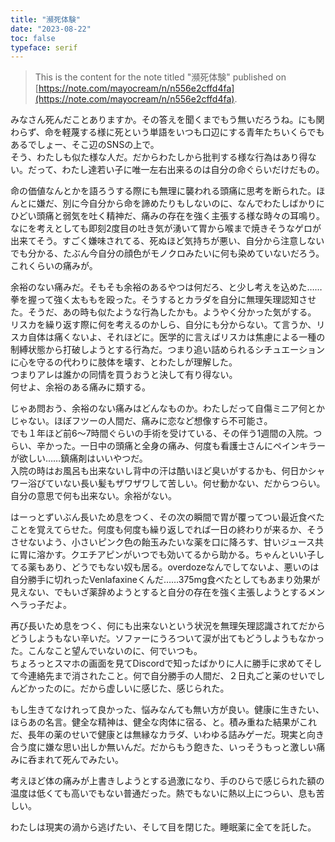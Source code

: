 ```yaml
---
title: "瀕死体験"
date: "2023-08-22"
toc: false
typeface: serif
---
```


> This is the content for the note titled "瀕死体験" published on [https://note.com/mayocream/n/n556e2cffd4fa](https://note.com/mayocream/n/n556e2cffd4fa).

みなさん死んだことありますか。その答えを聞くまでもう無いだろうね。にも関わらず、命を軽蔑する様に死という単語をいつも口辺にする青年たちいくらでもあるでしょー、そこ辺のSNSの上で。  
そう、わたしも似た様な人だ。だからわたしから批判する様な行為はあり得ない。だって、わたし達若い子に唯一左右出来るのは自分の命ぐらいだけだもの。

命の価値なんとかを語ろうする際にも無理に襲われる頭痛に思考を断られた。ほんとに嫌だ、別に今自分から命を諦めたりもしないのに、なんでわたしばかりにひどい頭痛と弱気を吐く精神だ、痛みの存在を強く主張する様な時々の耳鳴り。なにを考えとしても即刻2度目の吐き気が湧いて胃から喉まで焼きそうなゲロが出来てそう。すごく嫌味されてる、死ぬほど気持ちが悪い、自分から注意しないでも分かる、たぶん今自分の顔色がモノクロみたいに何も染めていないだろう。これくらいの痛みが。

余裕のない痛みだ。そもそも余裕のあるやつは何だろ、と少し考えを込めた……拳を握って強く太ももを殴った。そうするとカラダを自分に無理矢理認知させた。そうだ、あの時も似たような行為したかも。ようやく分かった気がする。  
リスカを繰り返す際に何を考えるのかしら、自分にも分からない。て言うか、リスカ自体は痛くないよ、それほどに。医学的に言えばリスカは焦慮による一種の制縛状態から打破しようとする行為だ。つまり追い詰められるシチュエーションに心を守るの代わりに肢体を壊す、とわたしが理解した。  
つまりアレは誰かの同情を買うおうと決して有り得ない。  
何せよ、余裕のある痛みに類する。

じゃあ問おう、余裕のない痛みはどんなものか。わたしだって自傷ミニア何とかじゃない。ほぼフツーの人間だ、痛みに恋など想像すら不可能さ。  
でも１年ほど前6〜7時間ぐらいの手術を受けている、その伴う1週間の入院。つらい、辛かった。一日中の頭痛と全身の痛み、何度も看護士さんにペインキラーが欲しい……鎮痛剤はいいやつだ。  
入院の時はお風呂も出来ないし背中の汗は酷いほど臭いがするかも、何日かシャワー浴びていない長い髪もザワザワして苦しい。何せ動かない、だからつらい。自分の意思で何も出来ない。余裕がない。

はーっとずいぶん長いため息をつく、その次の瞬間で胃が覆ってつい最近食べたことを覚えてらせた。何度も何度も繰り返しでれば一日の終わりが来るか、そうさせないよう、小さいピンク色の飴玉みたいな薬を口に降ろす、甘いジュース共に胃に溶かす。クエチアピンがいつでも効いてるから助かる。ちゃんといい子してる薬もあり、どうでもない奴も居る。overdozeなんでしてないよ、悪いのは自分勝手に切れったVenlafaxineくんだ……375mg食べたとしてもあまり効果が見えない、でもいざ薬辞めようとすると自分の存在を強く主張しようとするメンヘラっ子だよ。

再び長いため息をつく、何にも出来ないという状況を無理矢理認識されてだからどうしようもない辛いだ。ソファーにうろついて涙が出てもどうしようもなかった。こんなこと望んでいないのに、何でいつも。  
ちょろっとスマホの画面を見てDiscordで知ったばかりに人に勝手に求めてそして今連絡先まで消されたこと。何で自分勝手の人間だ、２日丸ごと薬のせいでしんどかったのに。だから虚しいに感じた、感じられた。

もし生きてなけれって良かった、悩みなんても無い方が良い。健康に生きたい、ほらあの名言。健全な精神は、健全な肉体に宿る、と。積み重ねた結果がこれだ、長年の薬のせいで健康とは無縁なカラダ、いわゆる詰みゲーだ。現実と向き合う度に嫌な思い出しか無いんだ。だからもう飽きた、いっそうもっと激しい痛みに呑まれて死んでみたい。

考えほど体の痛みが上書きしようとする過激になり、手のひらで感じられた額の温度は低くても高いでもない普通だった。熱でもないに熱以上につらい、息も苦しい。

わたしは現実の渦から逃げたい、そして目を閉じた。睡眠薬に全てを託した。

